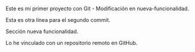 Este es mi primer proyecto con Git - Modificación en nueva-funcionalidad.

Esta es otra línea para el segundo commit.

Sección nueva funcionalidad.

Lo he vinculado con un repositorio remoto en GitHub.

